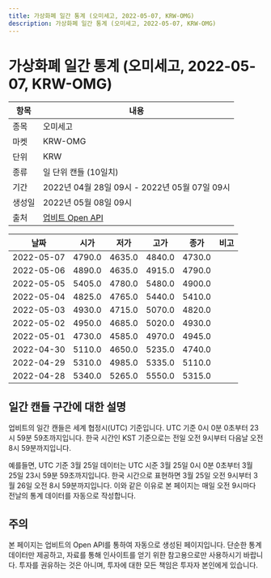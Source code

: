 ```yaml
---
title: 가상화폐 일간 통계 (오미세고, 2022-05-07, KRW-OMG)
description: 가상화폐 일간 통계 (오미세고, 2022-05-07, KRW-OMG)
---
```



가상화폐 일간 통계 (오미세고, 2022-05-07, KRW-OMG)
===

|항목|내용|
|--|--|
|종목|오미세고|
|마켓|KRW-OMG|
|단위|KRW|
|종류|일 단위 캔들 (10일치)|
|기간|2022년 04월 28일 09시 - 2022년 05월 07일 09시|
|생성일|2022년 05월 08일 09시|
|출처|[업비트 Open API](https://docs.upbit.com)|


|날짜|시가|저가|고가|종가|비고|
|--|--|--|--|--|--|
|2022-05-07|4790.0|4635.0|4840.0|4730.0|    |
|2022-05-06|4890.0|4635.0|4915.0|4790.0|    |
|2022-05-05|5405.0|4780.0|5480.0|4900.0|    |
|2022-05-04|4825.0|4765.0|5440.0|5410.0|    |
|2022-05-03|4930.0|4715.0|5070.0|4820.0|    |
|2022-05-02|4950.0|4685.0|5020.0|4930.0|    |
|2022-05-01|4730.0|4585.0|4970.0|4945.0|    |
|2022-04-30|5110.0|4650.0|5235.0|4740.0|    |
|2022-04-29|5310.0|4985.0|5335.0|5110.0|    |
|2022-04-28|5340.0|5265.0|5550.0|5315.0|    |


일간 캔들 구간에 대한 설명
---


업비트의 일간 캔들은 세계 협정시(UTC) 기준입니다. 
UTC 기준 0시 0분 0초부터 23시 59분 59초까지입니다. 
한국 시간인 KST 기준으로는 전일 오전 9시부터 다음날 오전 8시 59분까지입니다. 


예를들면, UTC 기준 3월 25일 데이터는 UTC 시준 3월 25일 0시 0분 0초부터 3월 25일 23시 59분 59초까지입니다. 
한국 시간으로 표현하면 3월 25일 오전 9시부터 3월 26일 오전 8시 59분까지입니다. 
이와 같은 이유로 본 페이지는 매일 오전 9시마다 전날의 통계 데이터를 자동으로 작성합니다. 


주의
---


본 페이지는 업비트의 Open API를 통하여 자동으로 생성된 페이지입니다. 
단순한 통계 데이터만 제공하고, 자료를 통해 인사이트를 얻기 위한 참고용으로만 사용하시기 바랍니다. 
투자를 권유하는 것은 아니며, 투자에 대한 모든 책임은 투자자 본인에게 있습니다. 
